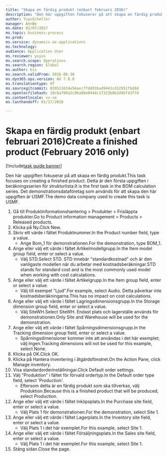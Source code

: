 ```yaml
--- 
title: "Skapa en färdig produkt (enbart februari 2016)"
description: "Den här uppgiften fokuserar på att skapa en färdig produkt."
author: YuyuScheller
manager: AnnBe
ms.date: 02/07/2017
ms.topic: business-process
ms.prod: 
ms.service: dynamics-ax-applications
ms.technology: 
audience: Application User
ms.reviewer: yuyus
ms.search.scope: Operations
ms.search.region: Global
ms.author: bis
ms.search.validFrom: 2016-06-30
ms.dyn365.ops.version: AX 7.0.0
ms.translationtype: HT
ms.sourcegitcommit: 029511634e56aec7fdd91bad9441cd12951fbd8d
ms.openlocfilehash: 19cba700a2c96a09e0444c17323b8b2d4bf43f7d
ms.contentlocale: sv-se
ms.lasthandoff: 01/17/2018

---
```

# <a name="create-a-finished-product-february-2016-only"></a><span data-ttu-id="b1eb4-103">Skapa en färdig produkt (enbart februari 2016)</span><span class="sxs-lookup"><span data-stu-id="b1eb4-103">Create a finished product (February 2016 only)</span></span>

[!include[task guide banner](../../includes/task-guide-banner.md)]

<span data-ttu-id="b1eb4-104">Den här uppgiften fokuserar på att skapa en färdig produkt.</span><span class="sxs-lookup"><span data-stu-id="b1eb4-104">This task focuses on creating a finished product.</span></span> <span data-ttu-id="b1eb4-105">Detta är den första uppgiften i beräkningsserien för strukturlista.</span><span class="sxs-lookup"><span data-stu-id="b1eb4-105">It is the first task in the BOM calculation series.</span></span> <span data-ttu-id="b1eb4-106">Det demonstrationsdataföretag som används för att skapa den här uppgiften är USMF.</span><span class="sxs-lookup"><span data-stu-id="b1eb4-106">The demo data company used to create this task is USMF.</span></span>

1. <span data-ttu-id="b1eb4-107">Gå till Produktinformationshantering > Produkter > Frisläppta produkter.</span><span class="sxs-lookup"><span data-stu-id="b1eb4-107">Go to Product information management > Products > Released products.</span></span>
2. <span data-ttu-id="b1eb4-108">Klicka på Ny.</span><span class="sxs-lookup"><span data-stu-id="b1eb4-108">Click New.</span></span>
3. <span data-ttu-id="b1eb4-109">Skriv ett värde i fältet Produktnummer.</span><span class="sxs-lookup"><span data-stu-id="b1eb4-109">In the Product number field, type a value.</span></span>
    * <span data-ttu-id="b1eb4-110">Ange Bom_1 för demonstrationen.</span><span class="sxs-lookup"><span data-stu-id="b1eb4-110">For the demonstration, type BOM_1.</span></span>  
4. <span data-ttu-id="b1eb4-111">Ange eller välj ett värde i fältet Artikelmodellgrupp.</span><span class="sxs-lookup"><span data-stu-id="b1eb4-111">In the Item model group field, enter or select a value.</span></span>
    * <span data-ttu-id="b1eb4-112">Välj STD.</span><span class="sxs-lookup"><span data-stu-id="b1eb4-112">Select STD.</span></span> <span data-ttu-id="b1eb4-113">STD innebär "standardkostnad" och är den vanligaste modellen när du arbetar med kostnadsberäkningar.</span><span class="sxs-lookup"><span data-stu-id="b1eb4-113">STD stands for standard cost and is the most commonly used model when working with cost calculations.</span></span>  
5. <span data-ttu-id="b1eb4-114">Ange eller välj ett värde i fältet Artikelgrupp.</span><span class="sxs-lookup"><span data-stu-id="b1eb4-114">In the Item group field, enter or select a value.</span></span>
    * <span data-ttu-id="b1eb4-115">Välj till exempel "Ljud".</span><span class="sxs-lookup"><span data-stu-id="b1eb4-115">For example, select Audio.</span></span> <span data-ttu-id="b1eb4-116">Detta påverkar inte kostnadsberäkningarna.</span><span class="sxs-lookup"><span data-stu-id="b1eb4-116">This has no impact on cost calculations.</span></span>  
6. <span data-ttu-id="b1eb4-117">Ange eller välj ett värde i fältet Lagringsdimensionsgrupp.</span><span class="sxs-lookup"><span data-stu-id="b1eb4-117">In the Storage dimension group field, enter or select a value.</span></span>
    * <span data-ttu-id="b1eb4-118">Välj SiteWH.</span><span class="sxs-lookup"><span data-stu-id="b1eb4-118">Select SiteWH.</span></span> <span data-ttu-id="b1eb4-119">Endast plats och lagerställe används för demonstrationen.</span><span class="sxs-lookup"><span data-stu-id="b1eb4-119">Only Site and Warehouse will be used for the demonstration.</span></span>  
7. <span data-ttu-id="b1eb4-120">Ange eller välj ett värde i fältet Spårningsdimensionsgrupp.</span><span class="sxs-lookup"><span data-stu-id="b1eb4-120">In the Tracking dimension group field, enter or select a value.</span></span>
    * <span data-ttu-id="b1eb4-121">Spårningsdimensioner kommer inte att användas i det här exemplet; välj Ingen.</span><span class="sxs-lookup"><span data-stu-id="b1eb4-121">Tracking dimensions will not be used for this example, select None.</span></span>  
8. <span data-ttu-id="b1eb4-122">Klicka på OK.</span><span class="sxs-lookup"><span data-stu-id="b1eb4-122">Click OK.</span></span>
9. <span data-ttu-id="b1eb4-123">Klicka på Hantera inventering i åtgärdsfönstret.</span><span class="sxs-lookup"><span data-stu-id="b1eb4-123">On the Action Pane, click Manage inventory.</span></span>
10. <span data-ttu-id="b1eb4-124">Visa standardorderinställningar.</span><span class="sxs-lookup"><span data-stu-id="b1eb4-124">Click Default order settings.</span></span>
11. <span data-ttu-id="b1eb4-125">Välj "Produktion" i fältet för förvald ordertyp.</span><span class="sxs-lookup"><span data-stu-id="b1eb4-125">In the Default order type field, select 'Production'.</span></span>
    * <span data-ttu-id="b1eb4-126">Eftersom detta är en färdig produkt som ska tillverkas, välj Produktion.</span><span class="sxs-lookup"><span data-stu-id="b1eb4-126">Because this is a finished product that will be produced, select Production.</span></span>  
12. <span data-ttu-id="b1eb4-127">Ange eller välj ett värde i fältet Inköpsplats.</span><span class="sxs-lookup"><span data-stu-id="b1eb4-127">In the Purchase site field, enter or select a value.</span></span>
    * <span data-ttu-id="b1eb4-128">Välj Plats 1 för demonstrationen.</span><span class="sxs-lookup"><span data-stu-id="b1eb4-128">For the demonstration, select Site 1.</span></span>  
13. <span data-ttu-id="b1eb4-129">Ange eller välj ett värde i fältet Lagerplats.</span><span class="sxs-lookup"><span data-stu-id="b1eb4-129">In the Inventory site field, enter or select a value.</span></span>
    * <span data-ttu-id="b1eb4-130">Välj Plats 1 i det här exemplet.</span><span class="sxs-lookup"><span data-stu-id="b1eb4-130">For this example, select Site 1.</span></span>  
14. <span data-ttu-id="b1eb4-131">Ange eller välj ett värde i fältet Försäljningsplats.</span><span class="sxs-lookup"><span data-stu-id="b1eb4-131">In the Sales site field, enter or select a value.</span></span>
    * <span data-ttu-id="b1eb4-132">Välj Plats 1 i det här exemplet.</span><span class="sxs-lookup"><span data-stu-id="b1eb4-132">For this example, select Site 1.</span></span>  
15. <span data-ttu-id="b1eb4-133">Stäng sidan.</span><span class="sxs-lookup"><span data-stu-id="b1eb4-133">Close the page.</span></span>


